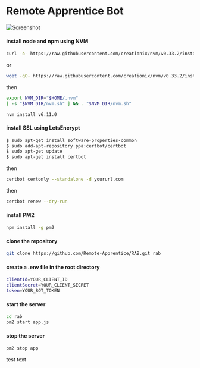 # Remote Apprentice Bot
![Screenshot](https://s3.amazonaws.com/media.launchrock.com/assets/sites/site-bvrwu6f6280jiv2xrjws5zdaa/shobmz-citrudev_remoteapprentice.png)
#### install node and npm using NVM

```bash
curl -o- https://raw.githubusercontent.com/creationix/nvm/v0.33.2/install.sh | bash
```
or 

```bash
wget -qO- https://raw.githubusercontent.com/creationix/nvm/v0.33.2/install.sh | bash
```
then
```bash
export NVM_DIR="$HOME/.nvm"
[ -s "$NVM_DIR/nvm.sh" ] && . "$NVM_DIR/nvm.sh"
```

```bash
nvm install v6.11.0
```
#### install SSL using LetsEncrypt
```bash
$ sudo apt-get install software-properties-common
$ sudo add-apt-repository ppa:certbot/certbot
$ sudo apt-get update
$ sudo apt-get install certbot
```
then
```bash
certbot certonly --standalone -d yoururl.com
```
then
```bash
certbot renew --dry-run
```
#### install PM2
```bash
npm install -g pm2
```

#### clone the repository
```bash
git clone https://github.com/Remote-Apprentice/RAB.git rab
```

#### create a .env file in the root directory
```bash
clientId=YOUR_CLIENT_ID
clientSecret=YOUR_CLIENT_SECRET
token=YOUR_BOT_TOKEN
```
#### start the server
```bash
cd rab
pm2 start app.js
```
#### stop the server
```bash
pm2 stop app
```

test text
